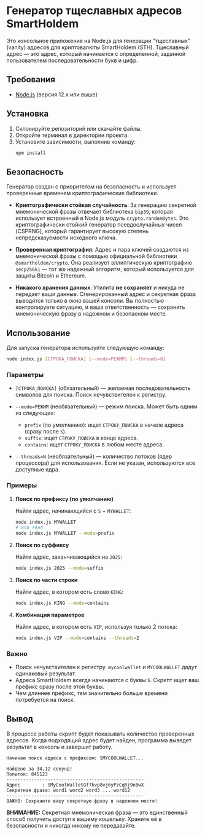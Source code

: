 # Генератор тщеславных адресов SmartHoldem

Это консольное приложение на Node.js для генерации "тщеславных" (vanity) адресов для криптовалюты SmartHoldem (STH). 
Тщеславный адрес — это адрес, который начинается с определенной, заданной пользователем последовательности букв и цифр.

## Требования

*   [Node.js](https://nodejs.org/) (версия 12.x или выше)

## Установка

1.  Склонируйте репозиторий или скачайте файлы.
2.  Откройте терминал в директории проекта.
3.  Установите зависимости, выполнив команду:
    ```bash
    npm install
    ```

## Безопасность

Генератор создан с приоритетом на безопасность и использует проверенные временем криптографические библиотеки.

*   **Криптографически стойкая случайность**: За генерацию секретной мнемонической фразы отвечает библиотека `bip39`, которая использует встроенный в Node.js модуль `crypto.randomBytes`. Это криптографически стойкий генератор псевдослучайных чисел (CSPRNG), который гарантирует высокую степень непредсказуемости исходного ключа.

*   **Проверенная криптография**: Адрес и пара ключей создаются из мнемонической фразы с помощью официальной библиотеки `@smartholdem/crypto`. Она реализует эллиптическую криптографию `secp256k1` — тот же надежный алгоритм, который используется для защиты Bitcoin и Ethereum.

*   **Никакого хранения данных**: Утилита **не сохраняет** и никуда не передает ваши данные. Сгенерированный адрес и секретная фраза выводятся только в окно вашей консоли. Вы полностью контролируете ситуацию, и ваша ответственность — сохранить мнемоническую фразу в надежном и безопасном месте.

## Использование

Для запуска генератора используйте следующую команду:

```bash
node index.js [СТРОКА_ПОИСКА] [--mode=РЕЖИМ] [--threads=N]
```

### Параметры

*   `[СТРОКА_ПОИСКА]` (обязательный) — желаемая последовательность символов для поиска. Поиск нечувствителен к регистру.

*   `--mode=РЕЖИМ` (необязательный) — режим поиска. Может быть одним из следующих:
    *   `prefix` (по умолчанию): ищет `СТРОКУ_ПОИСКА` в начале адреса (сразу после `S`).
    *   `suffix`: ищет `СТРОКУ_ПОИСКА` в конце адреса.
    *   `contains`: ищет `СТРОКУ_ПОИСКА` в любом месте адреса.

*   `--threads=N` (необязательный) — количество потоков (ядер процессора) для использования. Если не указан, используются все доступные ядра.

### Примеры

1.  **Поиск по префиксу (по умолчанию)**

    Найти адрес, начинающийся с `S` + `MYWALLET`:
    ```bash
    node index.js MYWALLET
    # или явно
    node index.js MYWALLET --mode=prefix
    ```

2.  **Поиск по суффиксу**

    Найти адрес, заканчивающийся на `2025`:
    ```bash
    node index.js 2025 --mode=suffix
    ```

3.  **Поиск по части строки**

    Найти адрес, в котором есть слово `KING`:
    ```bash
    node index.js KING --mode=contains
    ```

4.  **Комбинация параметров**

    Найти адрес, в котором есть `VIP`, используя только 2 потока:
    ```bash
    node index.js VIP --mode=contains --threads=2
    ```

### Важно

*   Поиск нечувствителен к регистру. `mycoolwallet` и `MYCOOLWALLET` дадут одинаковый результат.
*   Адреса SmartHoldem всегда начинаются с буквы `S`. Скрипт ищет ваш префикс сразу после этой буквы.
*   Чем длиннее префикс, тем значительно больше времени потребуется на поиск.

## Вывод

В процессе работы скрипт будет показывать количество проверенных адресов. Когда подходящий адрес будет найден, программа выведет результат в консоль и завершит работу.

```
Начинаю поиск адреса с префиксом: SMYCOOLWALLET...

Найдено за 34.12 секунд!
Попыток: 845123
--------------------------------------------------
Адрес        : SMyCoolWalletGf7kvp8vj6yPzCqRj9nBwX
Секретная фраза: word1 word2 word3 ... word12
--------------------------------------------------
ВАЖНО: Сохраните вашу секретную фразу в надежном месте!
```

**ВНИМАНИЕ:** Секретная мнемоническая фраза — это единственный способ получить доступ к вашему кошельку. Храните её в безопасности и никогда никому не передавайте.
